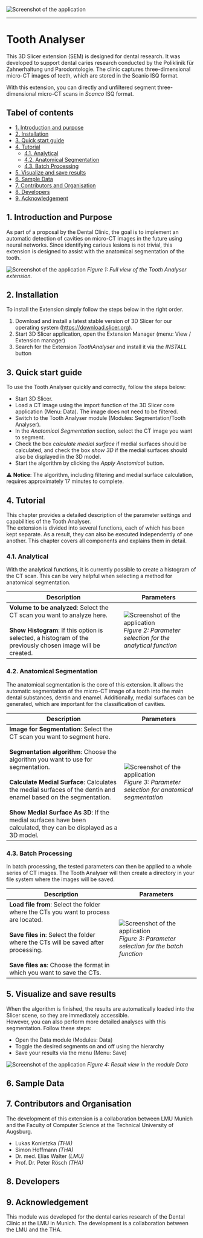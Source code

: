 ![Screenshot of the application](./Screenshots/Logo_ToothAnalyser.png)

---
# Tooth Analyser
This 3D Slicer extension (SEM) is designed for dental research. It was developed to support
dental caries research conducted by the Poliklinik für Zahnerhaltung und Parodontologie.
The clinic captures three-dimensional micro-CT images of teeth, which are stored in the Scanio ISQ format.

With this extension, you can directly and unfiltered segment three-dimensional micro-CT scans in *Scanco* ISQ format.

## Tabel of contents
- [1. Introduction and purpose](#1-introduction-and-purpose)
- [2. Installation](#2-installation)
- [3. Quick start guide](#3-quick-start-guide)
- [4. Tutorial](#4-tutorial)
  - [4.1. Analytical](#41-analytical)
  - [4.2. Anatomical Segmentation](#42-anatomical-segmentation)
  - [4.3. Batch Processing](#43-batch-processing)
- [5. Visualize and save results](#5-visualize-and-save-results)
- [6. Sample Data](#6-sample-data)
- [7. Contributors and Organisation](#7-contributors-and-organisation)
- [8. Developers](#8-developers)
- [9. Acknowledgement](#9-acknowledgement)

## 1. Introduction and Purpose
As part of a proposal by the Dental Clinic, the goal is to implement an automatic detection of cavities on
micro-CT images in the future using neural networks. Since identifying carious lesions is not trivial, this
extension is designed to assist with the anatomical segmentation of the tooth.


![Screenshot of the application](./Screenshots/slicerFullView.png)
*Figure 1: Full view of the Tooth Analyser extension.*

## 2. Installation
To install the Extension simply follow the steps below in the right order.
1. Download and install a latest stable version of 3D Slicer for our operating system (https://download.slicer.org).
2. Start 3D Slicer application, open the Extension Manager (menu: View / Extension manager)
3. Search for the Extension _ToothAnalyser_ and install it via the _INSTALL_ button

## 3. Quick start guide
To use the Tooth Analyser quickly and correctly, follow the steps below:

- Start 3D Slicer.  
- Load a CT image using the import function of the 3D Slicer core application (Menu: Data). The image does not need to be filtered.  
- Switch to the Tooth Analyser module (Modules: Segmentation/Tooth Analyser).  
- In the _Anatomical Segmentation_ section, select the CT image you want to segment.  
- Check the box _calculate medial surface_ if medial surfaces should be calculated, and check the box _show 3D_ if the medial surfaces should also be displayed in the 3D model.  
- Start the algorithm by clicking the _Apply Anatomical_ button.

⚠️ **Notice**: The algorithm, including filtering and medial surface calculation, requires approximately 17 minutes to complete.

## 4. Tutorial
This chapter provides a detailed description of the parameter settings and capabilities of the Tooth Analyser.  
The extension is divided into several functions, each of which has been kept separate. As a result, they can also
be executed independently of one another. This chapter covers all components and explains them in detail.

### 4.1. Analytical
With the analytical functions, it is currently possible to create a histogram of the CT scan. This can be very
helpful when selecting a method for anatomical segmentation.

| Description                                                                                                                                                                                 | Parameters                                                                                                                                   |
|----------------------------------------------------------------------------------------------------------------------------------------------------------------------------------|----------------------------------------------------------------------------------------------------------------------------------------------|
| **Volume to be analyzed**: Select the CT scan you want to analyze here.<br/><br/>**Show Histogram**: If this option is selected, a histogram of the previously chosen image will be created. | ![Screenshot of the application](./Screenshots/slicerAnalyticsParameter.png)<br/>*Figure 2: Parameter selection for the analytical function* |


### 4.2. Anatomical Segmentation
The anatomical segmentation is the core of this extension. It allows the automatic segmentation of the
micro-CT image of a tooth into the main dental substances, dentin and enamel. Additionally, medial surfaces can
be generated, which are important for the classification of cavities.

| Description                                                                                                                                                                                                                                                                                                                                                                                                                 | Parameters                                                                                                                              |
|------------------------------------------------------------------------------------------------------------------------------------------------------------------------------------------------------------------------------------------------------------------------------------------------------------------------------------------------------------------------------------------------------------------------------|-----------------------------------------------------------------------------------------------------------------------------------------|
| **Image for Segmentation**: Select the CT scan you want to segment here.<br/><br/> **Segmentation algorithm**: Choose the algorithm you want to use for segmentation.<br/><br/> **Calculate Medial Surface**: Calculates the medial surfaces of the dentin and enamel based on the segmentation.<br/><br/> **Show Medial Surface As 3D**: If the medial surfaces have been calculated, they can be displayed as a 3D model.  | ![Screenshot of the application](./Screenshots/slicerASParameter.png) <br/> *Figure 3: Parameter selection for anatomical segmentation* |


### 4.3. Batch Processing
In batch processing, the tested parameters can then be applied to a whole series of CT images. The Tooth Analyser
will then create a directory in your file system where the images will be saved.


| Description                                                                                                                                                                                                                                                        | Parameters                                                                                                                           |
|---------------------------------------------------------------------------------------------------------------------------------------------------------------------------------------------------------------------------------------------------------------------|--------------------------------------------------------------------------------------------------------------------------------------|
| **Load file from**: Select the folder where the CTs you want to process are located.<br/><br/> **Save files in**: Select the folder where the CTs will be saved after processing.<br/><br/> **Save files as**: Choose the format in which you want to save the CTs. | ![Screenshot of the application](./Screenshots/slicerBatchParameter.png)<br/> *Figure 3: Parameter selection for the batch function* |

## 5. Visualize and save results
When the algorithm is finished, the results are automatically loaded into the Slicer scene, so they are immediately accessible.  
However, you can also perform more detailed analyses with this segmentation. Follow these steps:
- Open the Data module (Modules: Data)  
- Toggle the desired segments on and off using the hierarchy  
- Save your results via the menu (Menu: Save)

![Screenshot of the application](./Screenshots/ResultatAS.gif)
*Figure 4: Result view in the module Data*

## 6. Sample Data


## 7. Contributors and Organisation
The development of this extension is a collaboration between LMU Munich and the Faculty of Computer Science at the
Technical University of Augsburg.

- Lukas Konietzka _(THA)_
- Simon Hoffmann _(THA)_
- Dr. med. Elias Walter _(LMU)_
- Prof. Dr. Peter Rösch _(THA)_

## 8. Developers

## 9. Acknowledgement
This module was developed for the dental caries research of the Dental Clinic at
the LMU in Munich. The development is a collaboration between the LMU and the THA.




